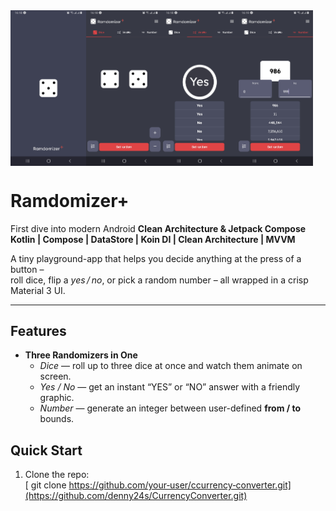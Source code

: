 <center>
<div style="display:flex;">
<img src=".docs/screenshot_r_1.png" alt="ui_diary" width="24%"/>
<img src=".docs/screenshot_r_2.png" alt="ui_diary" width="24%"/>
<img src=".docs/screenshot_r_3.png" alt="ui_diary" width="24%"/>
<img src=".docs/screenshot_r_4.png" alt="ui_diary" width="24%"/>
</div>
</center>




# Ramdomizer+

First dive into modern Android **Clean Architecture & Jetpack Compose**  
**Kotlin | Compose | DataStore | Koin DI | Clean Architecture | MVVM**

A tiny playground-app that helps you decide anything at the press of a button –  
roll dice, flip a *yes / no*, or pick a random number – all wrapped in a crisp
Material 3 UI.

---

## Features

- **Three Randomizers in One**
  - *Dice* — roll up to three dice at once and watch them animate on screen.
  - *Yes / No* — get an instant “YES” or “NO” answer with a friendly graphic.
  - *Number* — generate an integer between user-defined **from / to** bounds.



## Quick Start

1. Clone the repo:  
   [ git clone https://github.com/your‑user/ccurrency‑converter.git](https://github.com/denny24s/CurrencyConverter.git)

